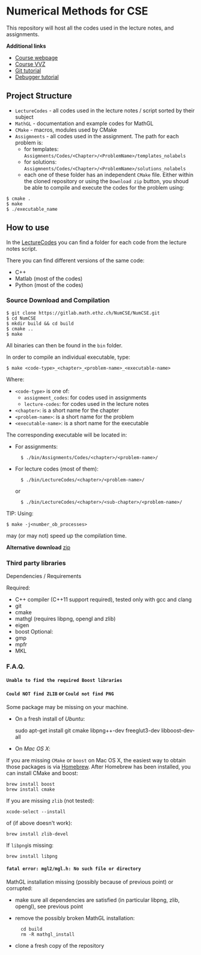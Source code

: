 # Numerical Methods for CSE

This repository will host all the codes used in the lecture notes, and assignments.

**Additional links**

- [Course webpage](https://www.sam.math.ethz.ch/~grsam/HS16/NumCSE/)
- [Course VVZ](http://www.vvz.ethz.ch/Vorlesungsverzeichnis/lerneinheitPre.do?lerneinheitId=109126&semkez=2016W&lang=de)
- [Git tutorial](https://gitlab.math.ethz.ch/tille/gitlab-introduction/blob/master/git/README.md)
- [Debugger tutorial](https://gitlab.math.ethz.ch/tille/debugging-cpp-code-with-lldb)

## Project Structure

- `LectureCodes` - all codes used in the lecture notes / script sorted by their subject
- `MathGL` - documentation and example codes for MathGL
- `CMake` - macros, modules used by CMake
- `Assigmnents` - all codes used in the assignment. The path for each problem is:
    - for templates: `Assigmnents/Codes/<Chapter>/<ProblemName>/templates_nolabels`
    - for solutions: `Assigmnents/Codes/<Chapter>/<ProblemName>/solutions_nolabels`
    - each one of these folder has an independent `CMake` file. Either within the cloned repository
      or using the `Download zip` button, you shoud be able to compile and execute the 
      codes for the problem using:

```
$ cmake .
$ make
$ ./executable_name
```

## How to use

In the [LectureCodes](LectureCodes/) you can find a folder for each code from the lecture notes script.

There you can find different versions of the same code:

- C++
- Matlab (most of the codes)
- Python (most of the codes)

### Source Download and Compilation

	$ git clone https://gitlab.math.ethz.ch/NumCSE/NumCSE.git
	$ cd NumCSE
	$ mkdir build && cd build
	$ cmake ..
	$ make

All binaries can then be found in the `bin` folder.

In order to compile an individual executable, type:

    $ make <code-type>_<chapter>_<problem-name>_<executable-name>
    
Where:
- `<code-type>` is one of:
  - `assignment_codes`: for codes used in assignments
  - `lecture-codes`: for codes used in the lecture notes
- `<chapter>`: is a short name for the chapter
- `<problem-name>`: is a short name for the problem
- `<executable-name>`: is a short name for the executable
    
The corresponding executable will be located in:
- For assignments:


        $ ./bin/Assignments/Codes/<chapter>/<problem-name>/

- For lecture codes (most of them):

        $ ./bin/LectureCodes/<chapter>/<problem-name>/
        
    
    or
    
        $ ./bin/LectureCodes/<chapter>/<sub-chapter>/<problem-name>/

TIP: Using:

    $ make -j<number_ob_processes>
    
may (or may not) speed up the compilation time.

__Alternative download__ [zip](https://gitlab.math.ethz.ch/NumCSE/NumCSE/repository/archive.zip?ref=master)

### Third party libraries

Dependencies / Requirements

Required:
- C++ compiler (C++11 support required), tested only with gcc and clang
- git
- cmake
- mathgl (requires libpng, opengl and zlib)
- eigen
- boost
Optional:
- gmp
- mpfr
- MKL

### F.A.Q.

#### `Unable to find the required Boost libraries`
#### `Could NOT find ZLIB` or `Could not find PNG`

Some package may be missing on your machine.

- On a fresh install of *Ubuntu*:

    sudo apt-get install git cmake libpng++-dev freeglut3-dev libboost-dev-all
    
- On *Mac OS X*:

If you are missing `CMake` or `boost` on Mac OS X, the easiest way to obtain those packages is via [Homebrew](http://brew.sh/).
After Homebrew has been installed, you can install CMake and boost:

    brew install boost
    brew install cmake
    
If you are missing `zlib` (not tested):

    xcode-select --install

of (if above doesn't work):

    brew install zlib-devel
    
If `libpng`is missing:

    brew install libpng

#### `fatal error: mgl2/mgl.h: No such file or directory`

MathGL installation missing (possibly because of previous point) or corrupted:
- make sure all dependencies are satisfied (in particular libpng, zlib, opengl), see previous point
- remove the possibly broken MathGL installation:


        cd build
        rm -R mathgl_install

- clone a fresh copy of the repository
